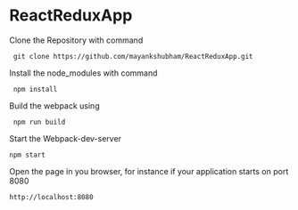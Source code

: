 # ReactReduxApp

Clone the Repository with command

     git clone https://github.com/mayankshubham/ReactReduxApp.git
    
Install the node_modules with command

     npm install
    
Build the webpack using 

     npm run build
 
Start the Webpack-dev-server 

    npm start
    
Open the page in you browser, for instance if your application starts on port 8080

    http://localhost:8080
